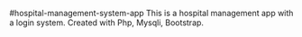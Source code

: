 #hospital-management-system-app
This is a hospital management app with a login system.
Created with Php, Mysqli, Bootstrap.